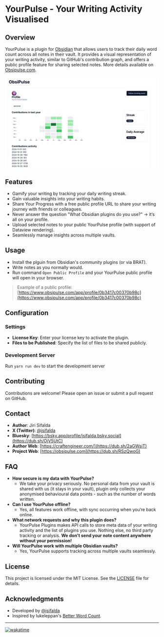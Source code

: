 # YourPulse - Your Writing Activity Visualised

## Overview

YourPulse is a plugin for [Obsidian](https://obsidian.md) that allows users to track their daily word count across all notes in their vault. It provides a visual representation of your writing activity, similar to GitHub's contribution graph, and offers a public profile feature for sharing selected notes.
More details available on [Obsipulse.com](https://obsipulse.com).

![Example](./obsipulse.png)

## Features

- Gamify your writing by tracking your daily writing streak.
- Gain valuable insights into your writing habits.
- Share Your Progress with a free public profile URL to share your writing journey with friends or colleagues.
- Never answer the question "What Obsidian plugins do you use?" → it‘s all on your profile.
- Upload selected notes to your public YourPulse profile (with support of Dataview rendering).
- Seamlessly manage insights across multiple vaults.

## Usage

- Install the plguin from Obsidian's community plugins (or via BRAT).
- Write notes as you normally would.
- Run command `Open Public Profile` and your YourPulse public profile will open in your browser.

> Example of a public profile: [https://www.obsipulse.com/app/profile/0b3417c00370b98c](https://www.obsipulse.com/app/profile/0b3417c00370b98c)

## Configuration

### Settings

- **License Key**: Enter your license key to activate the plugin.
- **Files to be Published**: Specify the list of files to be shared publicly.

### Development Server

Run `yarn run dev` to start the development server

## Contributing

Contributions are welcome! Please open an issue or submit a pull request on GitHub.

## Contact

- **Author**: Jiri Sifalda
- **X (Twitter)**: [@jsifalda](https://dub.sh/kWUczm4)
- **Bluesky**: [https://bsky.app/profile/jsifalda.bsky.social](https://dub.sh/OjV5UtC)
- **Author Web**: [https://craftengineer.com/](https://dub.sh/2aGWsiT)
- **Project Web**: [https://obsipulse.com](https://dub.sh/RSzQwoG)

## FAQ

- **How secure is my data with YourPulse?**
  - We take your privacy seriously. No personal data from your vault is shared with us (it stays in your vault), plugin only collects your anonymised behavioural data points - such as the number of words written.
- **Can I use YourPulse offline?**
  - Yes, all features work offline, with sync occurring when you‘re back online.
- **What network requests and why this plugin does?**
  - YourPulse Plugins makes API calls to store meta data of your writing activity and the list of plugins you use. Nothing else, no third party tracking or analysis. **We don't send your note content anywhere without your permission!**
- **Will YourPulse work with multiple Obsidian vaults?**
  - Yes, YourPulse supports tracking across multiple vaults seamlessly.

## License

This project is licensed under the MIT License. See the [LICENSE](./LICENSE) file for details.

## Acknowledgments

- Developed by [@jsifalda](https://dub.sh/I5tFaqk)
- Inspired by lukeleppan's [Better Word Count](https://github.com/lukeleppan/better-word-count).

---

[![wakatime](https://wakatime.com/badge/user/15205825-ea5c-4bdc-94ae-b2f25e876c76/project/072481d6-f1f1-4227-8a81-f30b49713e94.svg)](https://wakatime.com/badge/user/15205825-ea5c-4bdc-94ae-b2f25e876c76/project/072481d6-f1f1-4227-8a81-f30b49713e94)
